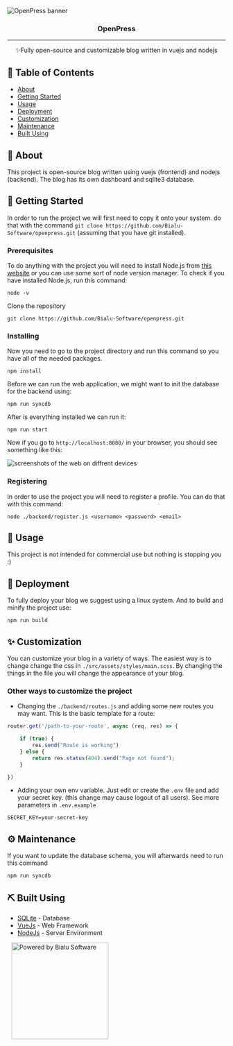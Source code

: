 ![OpenPress banner](https://github.com/Bialu-Software/openpress/assets/70224036/8d289c62-1e3f-4404-a5cc-7a2b1dca20ab)

<h3 align="center">OpenPress</h3> 

---

<p align="center"> ✨Fully open-source and customizable blog written in vuejs and nodejs
    <br> 
</p>

## 📝 Table of Contents

- [About](#about)
- [Getting Started](#getting_started)
- [Usage](#usage)
- [Deployment](#deployment)
- [Customization](#maintenance)
- [Maintenance](#maintenance)
- [Built Using](#built_using)

## 🧐 About <a name = "about"></a>

This project is open-source blog written using vuejs (frontend) and nodejs (backend). The blog has its own dashboard and sqlite3 database.

## 🏁 Getting Started <a name = "getting_started"></a>

In order to run the project we will first need to copy it onto your system. do that with the command `git clone https://github.com/Bialu-Software/openpress.git` (assuming that you have git installed).

### Prerequisites

To do anything with the project you will need to install Node.js from [this website](https://nodejs.org/en/download) or you can use some sort of node version manager. To check if you have installed Node.js, run this command:

```
node -v
```

Clone the repository

```
git clone https://github.com/Bialu-Software/openpress.git
```

### Installing

Now you need to go to the project directory and run this command so you have all of the needed packages.

```
npm install
```

Before we can run the web application, we might want to init the database for the backend using:

```
npm run syncdb
```

After is everything installed we can run it:

```
npm run start
```

Now if you go to `http://localhost:8080/` in your browser, you should see something like this:

![screenshots of the web on diffrent devices](https://github.com/Bialu-Software/openpress/assets/70224036/edcb7231-dd11-4de5-9ac5-adcc0f3e40b2)

### Registering

In order to use the project you will need to register a profile. You can do that with this command:

```
node ./backend/register.js <username> <password> <email>
```

## 🎈 Usage <a name="usage"></a>

This project is not intended for commercial use but nothing is stopping you :)

## 🚀 Deployment <a name = "deployment"></a>

To fully deploy your blog we suggest using a linux system. And to build and minify the project use:

```
npm run build
```

## ✨ Customization <a name = "customization"></a>

You can customize your blog in a variety of ways. The easiest way is to change change the css in `./src/assets/styles/main.scss`. By changing the things in the file you will change the appearance of your blog.

### Other ways to customize the project

- Changing the `./backend/routes.js` and adding some new routes you may want. This is the basic template for a route:
```js
router.get('/path-to-your-route', async (req, res) => {

    if (true) {
        res.send("Route is working")
    } else {
        return res.status(404).send("Page not found");
    }

})
```
- Adding your own env variable. Just edit or create the `.env` file and add your secret key. (this change may cause logout of all users). See more parameters in `.env.example`
```
SECRET_KEY=your-secret-key
```

## ⚙ Maintenance <a name = "maintenance"></a>

If you want to update the database schema, you will afterwards need to run this command

```
npm run syncdb
```


## ⛏️ Built Using <a name = "built_using"></a>

- [SQLite](https://www.sqlite.org/index.html) - Database
- [VueJs](https://vuejs.org/) - Web Framework
- [NodeJs](https://nodejs.org/en/) - Server Environment

<a href="https://github.com/Bialu-Software/" ><img width="223" hspace="10" alt="Powered by Bialu Software" src="https://media.discordapp.net/attachments/1055532722304585765/1069690405425254420/blue-icon.png?width=602&height=80"> </a>
